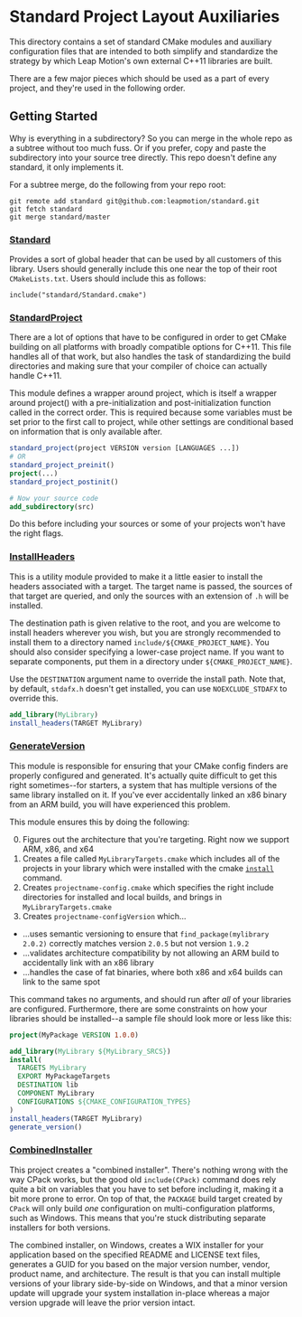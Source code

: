 Standard Project Layout Auxiliaries
===

This directory contains a set of standard CMake modules and auxiliary configuration files that are intended to both simplify and standardize the strategy by which Leap Motion's own external C++11 libraries are built.

There are a few major pieces which should be used as a part of every project, and they're used in the following order.

## Getting Started

Why is everything in a subdirectory?  So you can merge in the whole repo as a subtree without too much fuss.  Or if you prefer, copy and paste the subdirectory into your source tree directly.  This repo doesn't define any standard, it only implements it.

For a subtree merge, do the following from your repo root:

```
git remote add standard git@github.com:leapmotion/standard.git
git fetch standard
git merge standard/master
```

### [Standard](Standard.cmake)

Provides a sort of global header that can be used by all customers of this library.  Users should generally include this one near the top of their root `CMakeLists.txt`.  Users should include this as follows:

```
include("standard/Standard.cmake")
```

### [StandardProject](StandardProject.cmake)

There are a lot of options that have to be configured in order to get CMake building on all platforms with broadly compatible options for C++11.  This file handles all of that work, but also handles the task of standardizing the build directories and making sure that your compiler of choice can actually handle C++11.

This module defines a wrapper around project, which is itself a wrapper around project() with a pre-initialization and post-initialization function called in the correct order. This is required because some variables must be set prior to the first call to project, while other settings are conditional based on information that is only available after.

```CMake
standard_project(project VERSION version [LANGUAGES ...])
# OR
standard_project_preinit()
project(...)
standard_project_postinit()

# Now your source code
add_subdirectory(src)
```

Do this before including your sources or some of your projects won't have the right flags.

### [InstallHeaders](InstallHeaders.cmake)
This is a utility module provided to make it a little easier to install the headers associated with a target.  The target name is passed, the sources of that target are queried, and only the sources with an extension of `.h` will be installed.

The destination path is given relative to the root, and you are welcome to install headers wherever you wish, but you are strongly recommended to install them to a directory named `include/${CMAKE_PROJECT_NAME}`.  You should also consider specifying a lower-case project name.  If you want to separate components, put them in a directory under `${CMAKE_PROJECT_NAME}`.

Use the `DESTINATION` argument name to override the install path.  Note that, by default, `stdafx.h` doesn't get installed, you can use `NOEXCLUDE_STDAFX` to override this.

```CMake
add_library(MyLibrary)
install_headers(TARGET MyLibrary)
```

### [GenerateVersion](GenerateVersion.cmake)

This module is responsible for ensuring that your CMake config finders are properly configured and generated.  It's actually quite difficult to get this right sometimes--for starters, a system that has multiple versions of the same library installed on it.  If you've ever accidentally linked an x86 binary from an ARM build, you will have experienced this problem.

This module ensures this by doing the following:

0. Figures out the architecture that you're targeting.  Right now we support ARM, x86, and x64
0. Creates a file called `MyLibraryTargets.cmake` which includes all of the projects in your library which were installed with the cmake [`install`](https://cmake.org/cmake/help/v3.5/command/install.html) command.
0. Creates `projectname-config.cmake` which specifies the right include directories for installed and local builds, and brings in `MyLibraryTargets.cmake`
0. Creates `projectname-configVersion` which...
  * ...uses semantic versioning to ensure that `find_package(mylibrary 2.0.2)` correctly matches version `2.0.5` but not version `1.9.2`
  * ...validates architecture compatibility by not allowing an ARM build to accidentally link with an x86 library
  * ...handles the case of fat binaries, where both x86 and x64 builds can link to the same spot

This command takes no arguments, and should run after _all_ of your libraries are configured.  Furthermore, there are some constraints on how your libraries should be installed--a sample file should look more or less like this:

```CMake
project(MyPackage VERSION 1.0.0)

add_library(MyLibrary ${MyLibrary_SRCS})
install(
  TARGETS MyLibrary
  EXPORT MyPackageTargets
  DESTINATION lib
  COMPONENT MyLibrary
  CONFIGURATIONS ${CMAKE_CONFIGURATION_TYPES}
)
install_headers(TARGET MyLibrary)
generate_version()
```

### [CombinedInstaller](CombinedInstaller.cmake)

This project creates a "combined installer".  There's nothing wrong with the way CPack works, but the good old `include(CPack)` command does rely quite a bit on variables that you have to set before including it, making it a bit more prone to error.  On top of that, the `PACKAGE` build target created by `CPack` will only build _one_ configuration on multi-configuration platforms, such as Windows.  This means that you're stuck distributing separate installers for both versions.

The combined installer, on Windows, creates a WIX installer for your application based on the specified README and LICENSE text files, generates a GUID for you based on the major version number, vendor, product name, and architecture.  The result is that you can install multiple versions of your library side-by-side on Windows, and that a minor version update will upgrade your system installation in-place whereas a major version upgrade will leave the prior version intact.

